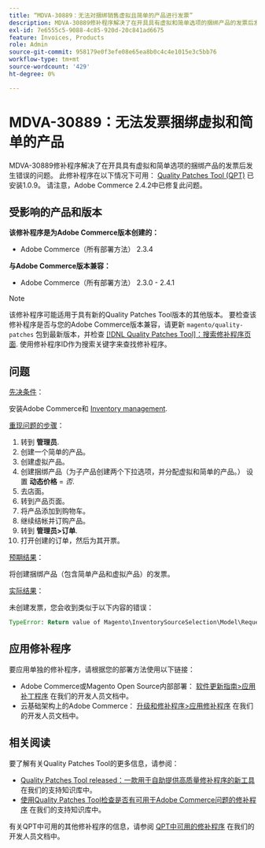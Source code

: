 ```yaml
---
title: “MDVA-30889：无法对捆绑销售虚拟且简单的产品进行发票”
description: MDVA-30889修补程序解决了在开具具有虚拟和简单选项的捆绑产品的发票后发生错误的问题。 安装[Quality Patches Tool (QPT)](/help/announcements/adobe-commerce-announcements/magento-quality-patches-released-new-tool-to-self-serve-quality-patches.md) 1.0.9后，即可使用此修补程序。 请注意，Adobe Commerce 2.4.2中已修复此问题。
exl-id: 7e6555c5-9088-4c85-920d-20c841ad6675
feature: Invoices, Products
role: Admin
source-git-commit: 958179e0f3efe08e65ea8b0c4c4e1015e3c5bb76
workflow-type: tm+mt
source-wordcount: '429'
ht-degree: 0%

---
```


# MDVA-30889：无法发票捆绑虚拟和简单的产品

MDVA-30889修补程序解决了在开具具有虚拟和简单选项的捆绑产品的发票后发生错误的问题。 此修补程序在以下情况下可用： [Quality Patches Tool (QPT)](/help/announcements/adobe-commerce-announcements/magento-quality-patches-released-new-tool-to-self-serve-quality-patches.md) 已安装1.0.9。 请注意，Adobe Commerce 2.4.2中已修复此问题。

## 受影响的产品和版本

**该修补程序是为Adobe Commerce版本创建的：**

* Adobe Commerce（所有部署方法） 2.3.4

**与Adobe Commerce版本兼容：**

* Adobe Commerce（所有部署方法） 2.3.0 - 2.4.1

>[!NOTE]
>
>该修补程序可能适用于具有新的Quality Patches Tool版本的其他版本。 要检查该修补程序是否与您的Adobe Commerce版本兼容，请更新 `magento/quality-patches` 包到最新版本，并检查 [[!DNL Quality Patches Tool]：搜索修补程序页面](https://devdocs.magento.com/quality-patches/tool.html#patch-grid). 使用修补程序ID作为搜索关键字来查找修补程序。

## 问题

<u>先决条件</u>：

安装Adobe Commerce和 [Inventory management](https://devdocs.magento.com/guides/v2.4/inventory/).

<u>重现问题的步骤</u>：

1. 转到 **管理员**.
1. 创建一个简单的产品。
1. 创建虚拟产品。
1. 创建捆绑产品（为子产品创建两个下拉选项，并分配虚拟和简单的产品。） 设置 **动态价格** = *否*.
1. 去店面。
1. 转到产品页面。
1. 将产品添加到购物车。
1. 继续结帐并订购产品。
1. 转到 **管理员>订单**.
1. 打开创建的订单，然后为其开票。

<u>预期结果</u>：

将创建捆绑产品（包含简单产品和虚拟产品）的发票。

<u>实际结果</u>：

未创建发票，您会收到类似于以下内容的错误：

```php
TypeError: Return value of Magento\InventorySourceSelection\Model\Request\InventoryRequest::getItems() must be of the type array, null returned in vendor/magento/module-inventory-source-selection/Model/Request/InventoryRequest.php:102
```

## 应用修补程序

要应用单独的修补程序，请根据您的部署方法使用以下链接：

* Adobe Commerce或Magento Open Source内部部署： [软件更新指南>应用补丁程序](https://devdocs.magento.com/guides/v2.4/comp-mgr/patching/mqp.html) 在我们的开发人员文档中。
* 云基础架构上的Adobe Commerce： [升级和修补程序>应用修补程序](https://devdocs.magento.com/cloud/project/project-patch.html) 在我们的开发人员文档中。

## 相关阅读

要了解有关Quality Patches Tool的更多信息，请参阅：

* [Quality Patches Tool released：一款用于自助提供高质量修补程序的新工具](/help/announcements/adobe-commerce-announcements/magento-quality-patches-released-new-tool-to-self-serve-quality-patches.md) 在我们的支持知识库中。
* [使用Quality Patches Tool检查是否有可用于Adobe Commerce问题的修补程序](/help/support-tools/patches-available-in-qpt-tool/check-patch-for-magento-issue-with-magento-quality-patches.md) 在我们的支持知识库中。

有关QPT中可用的其他修补程序的信息，请参阅 [QPT中可用的修补程序](https://devdocs.magento.com/quality-patches/tool.html#patch-grid) 在我们的开发人员文档中。
